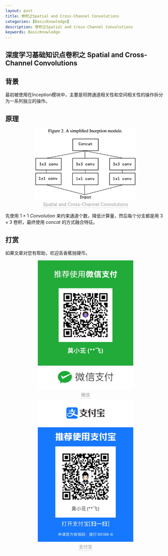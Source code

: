 ```yaml
---
layout: post
title: 卷积之Spatial and Cross-Channel Convolutions
categories: [BasicKnowledge]
description: 卷积之Spatial and Cross-Channel Convolutions
keywords: BasicKnowledge
---
```



深度学习基础知识点卷积之 Spatial and Cross-Channel Convolutions
---


## 背景
最初被使用在Inception模块中，主要是将跨通道相关性和空间相关性的操作拆分为一系列独立的操作。

## 原理
<center>
    <img 
    src="https://github.com/lovejing0306/Images/blob/master/DeepLearning/Skill/Convolution/SpatialAndCross-ChannelConvolutions.jpg?raw=true"
    width="320" height="" />
    <br>
    <div style="color:orange; border-bottom: 1px solid #d9d9d9;
    display: inline-block;
    color: #999;
    padding: 2px;">Spatial and Cross-Channel Convolutions</div>
</center>

先使用 $1 \times 1 \ Convolution$ 来约束通道个数，降低计算量，然后每个分支都是用 $3 \times 3$ 卷积，最终使用 $concat$ 的方式融合特征。

## 打赏

如果文章对您有帮助，欢迎丢香蕉抛硬币。

<center>
    <img 
    src="https://github.com/lovejing0306/Images/blob/master/Reward/wechat.JPG?raw=true"
    width="300" height="" />
    <br>
    <div style="color:orange; border-bottom: 1px solid #d9d9d9;
    display: inline-block;
    color: #999;
    padding: 2px;">微信</div>
</center>

<center>
    <img 
    src="https://github.com/lovejing0306/Images/blob/master/Reward/zhifubao.JPG?raw=true"
    width="300" height="" />
    <br>
    <div style="color:orange; border-bottom: 1px solid #d9d9d9;
    display: inline-block;
    color: #999;
    padding: 2px;">支付宝</div>
</center>



<script type="text/x-mathjax-config">
  MathJax.Hub.Config({tex2jax: {inlineMath: [['$','$'], ['\\(','\\)']]}});
</script>